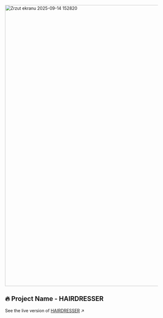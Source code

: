 <img width="1898" height="925" alt="Zrzut ekranu 2025-09-14 152820" src="https://github.com/user-attachments/assets/ac750103-8aa5-4f69-af73-4679db0cbe6f" />

## 🔥 Project Name - HAIRDRESSER
See the live version of [HAIRDRESSER](https://imediasystem.github.io/HairDresser/) ↗️
